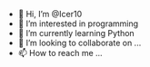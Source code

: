 - 👋 Hi, I’m @Icer10
- 👀 I’m interested in programming
- 🌱 I’m currently learning Python 
- 💞️ I’m looking to collaborate on ...
- 📫 How to reach me ...

<!---
Icer10/Icer10 is a ✨ special ✨ repository because its `README.md` (this file) appears on your GitHub profile.
You can click the Preview link to take a look at your changes.
--->
